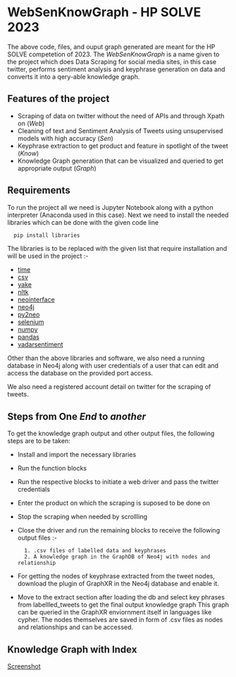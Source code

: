 
# WebSenKnowGraph - HP SOLVE 2023

The above code, files, and ouput graph generated are meant for the HP SOLVE competetion of 2023. The *WebSenKnowGraph* is a name given to the project which does Data Scraping for social media sites, in this case twitter, performs sentiment analysis and keyphrase generation on data and converts it into a qery-able knowledge graph.




## Features of the project

- Scraping of data on twitter without the need of APIs and through Xpath on (*Web*)
- Cleaning of text and Sentiment Analysis of Tweets using unsupervised models with high accuracy (*Sen*)
- Keyphrase extraction to get product and feature in spotlight of the tweet (*Know*)
- Knowledge Graph generation that can be visualized and queried to get appropriate output (*Graph*)


## Requirements

To run the project all we need is Jupyter Notebook along with a python interpreter (Anaconda used in this case). Next we need to install the needed libraries which can be done with the given code line

```python
  pip install libraries
```
The libraries is to be replaced with the given list that require installation and will be used in the project :-

* [time](https://www.geeksforgeeks.org/python-time-module/)
* [csv](https://docs.python.org/3/library/csv.html)
* [yake](https://pypi.org/project/yake/)
* [nltk](https://pypi.org/project/nltk/)
* [neointerface](https://pypi.org/project/neointerface/)
* [neo4j](https://pypi.org/project/neo4j/)
* [py2neo](https://pypi.org/project/py2neo/)
* [selenium](https://pypi.org/project/selenium/)
* [numpy](https://pypi.org/project/numpy/)
* [pandas](https://pypi.org/project/pandas/)
* [vadarsentiment](https://pypi.org/project/vaderSentiment/)

Other than the above libraries and software, we also need a running database in Neo4j along with user credentials of a user that can edit and access the database on the provided port access.

We also need a registered account detail on twitter for the scraping of tweets.



## Steps from One *End* to *another*

To get the knowledge graph output and other output files, the following steps are to be taken:

* Install and import the necessary libraries
* Run the function blocks
* Run the respective blocks to initiate a web driver and pass the twitter credentials
* Enter the product on which the scraping is suposed to be done on
* Stop the scraping when needed by scrollling 
* Close the driver and run the remaining blocks to receive the following output files :-
    
        1. .csv files of labelled data and keyphrases
        2. A knowledge graph in the GraphDB of Neo4j with nodes and relationship 
* For getting the nodes of keyphrase extracted from the tweet nodes, download the plugin of GraphXR in the Neo4j database and enable it.
* Move to the extract section after loading the db and select key phrases from labellled_tweets to get the final output knowledge graph
 This graph can be queried in the GraphXR enviornment itself in languages like cypher. The nodes themselves are saved in form of .csv files as nodes and relationships and can be accessed.

## Knowledge Graph with Index
[Screenshot](Knowledge_Graph_Output.png)


